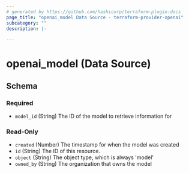 ```yaml
---
# generated by https://github.com/hashicorp/terraform-plugin-docs
page_title: "openai_model Data Source - terraform-provider-openai"
subcategory: ""
description: |-
  
---
```


# openai_model (Data Source)





<!-- schema generated by tfplugindocs -->
## Schema

### Required

- `model_id` (String) The ID of the model to retrieve information for

### Read-Only

- `created` (Number) The timestamp for when the model was created
- `id` (String) The ID of this resource.
- `object` (String) The object type, which is always 'model'
- `owned_by` (String) The organization that owns the model
